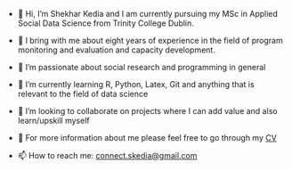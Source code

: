 - 👋 Hi, I’m Shekhar Kedia and I am currently pursuing my MSc in Applied Social Data Science from Trinity College Dublin.

- 💼 I bring with me about eight years of experience in the field of program monitoring and evaluation and capacity development.

- 👀 I’m passionate about social research and programming in general

- 🌱 I’m currently learning R, Python, Latex, Git and anything that is relevant to the field of data science

- 💞️ I’m looking to collaborate on projects where I can add value and also learn/upskill myself

- 🔎 For more information about me please feel free to go through my [CV]([https://drive.google.com/file/d/1X7D1zXglLDFvC_LhCUhJsy-nc-NjuVFo/view?usp=share_link](https://drive.google.com/file/d/1PKu-QnrXRL83urwffRPuxdBBypjqVRf6/view?usp=drive_link)https://drive.google.com/file/d/1PKu-QnrXRL83urwffRPuxdBBypjqVRf6/view?usp=drive_link)

- 📫 How to reach me: connect.skedia@gmail.com
